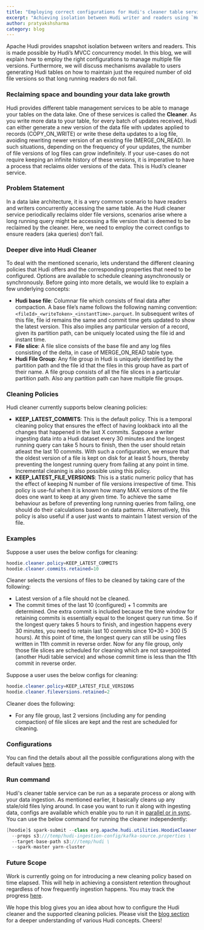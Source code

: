 ```yaml
---
title: "Employing correct configurations for Hudi's cleaner table service"
excerpt: "Achieving isolation between Hudi writer and readers using `HoodieCleaner.java`"
author: pratyakshsharma
category: blog
---
```


Apache Hudi provides snapshot isolation between writers and readers. This is made possible by Hudi’s MVCC concurrency model. In this blog, we will explain how to employ the right configurations to manage multiple file versions. Furthermore, we will discuss mechanisms available to users generating Hudi tables on how to maintain just the required number of old file versions so that long running readers do not fail. 

### Reclaiming space and bounding your data lake growth

Hudi provides different table management services to be able to manage your tables on the data lake. One of these services is called the **Cleaner**. As you write more data to your table, for every batch of updates received, Hudi can either generate a new version of the data file with updates applied to records (COPY_ON_WRITE) or write these delta updates to a log file, avoiding rewriting newer version of an existing file (MERGE_ON_READ). In such situations, depending on the frequency of your updates, the number of file versions of log files can grow indefinitely. If your use-cases do not require keeping an infinite history of these versions, it is imperative to have a process that reclaims older versions of the data. This is Hudi’s cleaner service.

### Problem Statement

In a data lake architecture, it is a very common scenario to have readers and writers concurrently accessing the same table. As the Hudi cleaner service periodically reclaims older file versions, scenarios arise where a long running query might be accessing a file version that is deemed to be reclaimed by the cleaner. Here, we need to employ the correct configs to ensure readers (aka queries) don’t fail.

### Deeper dive into Hudi Cleaner

To deal with the mentioned scenario, lets understand the  different cleaning policies that Hudi offers and the corresponding properties that need to be configured. Options are available to schedule cleaning asynchronously or synchronously. Before going into more details, we would like to explain a few underlying concepts:

 - **Hudi base file**: Columnar file which consists of final data after compaction. A base file’s name follows the following naming convention: `<fileId>_<writeToken>_<instantTime>.parquet`. In subsequent writes of this file, file id remains the same and commit time gets updated to show the latest version. This also implies any particular version of a record, given its partition path, can be uniquely located using the file id and instant time. 
 - **File slice**: A file slice consists of the base file and any log files consisting of the delta, in case of MERGE_ON_READ table type.
 - **Hudi File Group**: Any file group in Hudi is uniquely identified by the partition path and the  file id that the files in this group have as part of their name. A file group consists of all the file slices in a particular partition path. Also any partition path can have multiple file groups.

### Cleaning Policies

Hudi cleaner currently supports below cleaning policies:

 - **KEEP_LATEST_COMMITS**: This is the default policy. This is a temporal cleaning policy that ensures the effect of having lookback into all the changes that happened in the last X commits. Suppose a writer ingesting data  into a Hudi dataset every 30 minutes and the longest running query can take 5 hours to finish, then the user should retain atleast the last 10 commits. With such a configuration, we ensure that the oldest version of a file is kept on disk for at least 5 hours, thereby preventing the longest running query from failing at any point in time. Incremental cleaning is also possible using this policy.
 - **KEEP_LATEST_FILE_VERSIONS**: This is a static numeric policy that has the effect of keeping N number of file versions irrespective of time. This policy is use-ful when it is known how many MAX versions of the file does one want to keep at any given time. To achieve the same behaviour as before of preventing long running queries from failing, one should do their calculations based on data patterns. Alternatively, this policy is also useful if a user just wants to maintain 1 latest version of the file.

### Examples

Suppose a user uses the below configs for cleaning:

```java
hoodie.cleaner.policy=KEEP_LATEST_COMMITS
hoodie.cleaner.commits.retained=10
```

Cleaner selects the versions of files to be cleaned by taking care of the following:

 - Latest version of a file should not be cleaned.
 - The commit times of the last 10 (configured) + 1 commits are determined. One extra commit is included because the time window for retaining commits is essentially equal to the longest query run time. So if the longest query takes 5 hours to finish, and ingestion happens every 30 minutes, you need to retain last 10 commits since 10*30 = 300 (5 hours). At this point of time, the longest query can still be using files written in 11th commit in reverse order.  Now for any file group, only those file slices are scheduled for cleaning which are not savepointed (another Hudi table service) and whose commit time is less than the 11th commit in reverse order.

Suppose a user uses the below configs for cleaning:

```java
hoodie.cleaner.policy=KEEP_LATEST_FILE_VERSIONS
hoodie.cleaner.fileversions.retained=2
```

Cleaner does the following:

 - For any file group, last 2 versions (including any for pending compaction) of file slices are kept and the rest are scheduled for cleaning.

### Configurations

You can find the details about all the possible configurations along with the default values [here](https://hudi.apache.org/docs/configurations.html#compaction-configs).

### Run command

Hudi's cleaner table service can be run as a separate process or along with your data ingestion. As mentioned earlier, it basically cleans up any stale/old files lying around. In case you want to run it along with ingesting data, configs are available which enable you to run it in [parallel or in sync](https://hudi.apache.org/docs/configurations.html#withAsyncClean). You can use the below command for running the cleaner independently:

```java
[hoodie]$ spark-submit --class org.apache.hudi.utilities.HoodieCleaner \
  --props s3:///temp/hudi-ingestion-config/kafka-source.properties \
  --target-base-path s3:///temp/hudi \
  --spark-master yarn-cluster
```

### Future Scope

Work is currently going on for introducing a new cleaning policy based on time elapsed. This will help in achieving a consistent retention throughout regardless of how frequently ingestion happens. You may track the progress [here](https://issues.apache.org/jira/browse/HUDI-349).

We hope this blog gives you an idea about how to configure the Hudi cleaner and the supported cleaning policies. Please visit the [blog section](https://hudi.apache.org/blog.html) for a deeper understanding of various Hudi concepts. Cheers!